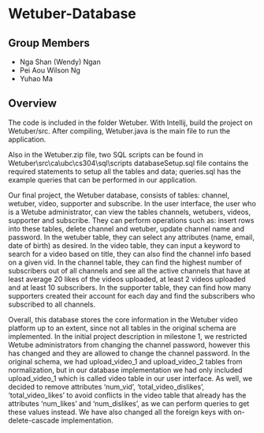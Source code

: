 # Wetuber-Database

## Group Members
- Nga Shan (Wendy) Ngan
- Pei Aou Wilson Ng
- Yuhao Ma

## Overview
The code is included in the folder Wetuber. With Intellij, build the project on Wetuber/src. 
After compiling, Wetuber.java is the main file to run the application. 

Also in the Wetuber.zip file, two SQL scripts can be found in Wetuber\src\ca\ubc\cs304\sql\scripts
databaseSetup.sql file contains the required statements to setup all the tables and data;
queries.sql has the example queries that can be performed in our application.

Our final project, the Wetuber database, consists of tables: channel, wetuber, video, supporter
and subscribe. In the user interface, the user who is a Wetube administrator, can view the
tables channels, wetubers, videos, supporter and subscribe. They can perform operations such
as: insert rows into these tables, delete channel and wetuber, update channel name and
password. In the wetuber table, they can select any attributes (name, email, date of birth) as
desired. In the video table, they can input a keyword to search for a video based on title, they
can also find the channel info based on a given vid. In the channel table, they can find the
highest number of subscribers out of all channels and see all the active channels that have at
least average 20 likes of the videos uploaded, at least 2 videos uploaded and at least 10
subscribers. In the supporter table, they can find how many supporters created their account
for each day and find the subscribers who subscribed to all channels.

Overall, this database stores the core information in the Wetuber video platform up to an
extent, since not all tables in the original schema are implemented. In the initial project
description in milestone 1, we restricted Wetube administrators from changing the channel
password, however this has changed and they are allowed to change the channel password. In
the original schema, we had upload_video_1 and upload_video_2 tables from normalization,
but in our database implementation we had only included upload_video_1 which is called
video table in our user interface. As well, we decided to remove attributes ‘num_vid’,
‘total_video_dislikes’, ‘total_video_likes’ to avoid conflicts in the video table that already
has the attributes ‘num_likes’ and ‘num_dislikes’, as we can perform queries to get these
values instead. We have also changed all the foreign keys with on-delete-cascade
implementation.
